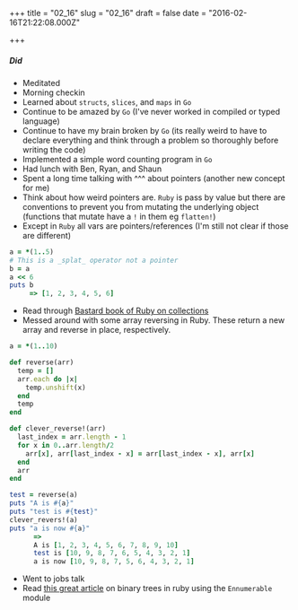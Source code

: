 
+++
title = "02_16"
slug = "02_16"
draft = false
date = "2016-02-16T21:22:08.000Z"

+++
##### Did
- Meditated
- Morning checkin
- Learned about `structs`, `slices`, and `maps` in `Go`
- Continue to be amazed by `Go` (I've never worked in compiled or typed language)
- Continue to have my brain broken by `Go` (its really weird to have to declare everything and think through a problem so thoroughly before writing the code)
- Implemented a simple word counting program in `Go`
- Had lunch with Ben, Ryan, and Shaun
- Spent a long time talking with ^^^ about pointers (another new concept for me)
- Think about how weird pointers are. `Ruby` is pass by value but there are conventions to prevent you from mutating the underlying object (functions that mutate have a `!` in them eg `flatten!`)
- Except in `Ruby` all vars are pointers/references (I'm still not clear if those are different)

```ruby
a = *(1..5)
# This is a _splat_ operator not a pointer
b = a
a << 6
puts b
     => [1, 2, 3, 4, 5, 6]
```

- Read through [Bastard book of Ruby on collections](http://ruby.bastardsbook.com/chapters/collections/)
- Messed around with some array reversing in Ruby. These return a new array and reverse in place, respectively.

```ruby
a = *(1..10)

def reverse(arr)
  temp = []
  arr.each do |x|
    temp.unshift(x)
  end
  temp
end

def clever_reverse!(arr)
  last_index = arr.length - 1
  for x in 0..arr.length/2
    arr[x], arr[last_index - x] = arr[last_index - x], arr[x]
  end
  arr
end

test = reverse(a)
puts "A is #{a}"
puts "test is #{test}"
clever_revers!(a)
puts "a is now #{a}"
      =>
      A is [1, 2, 3, 4, 5, 6, 7, 8, 9, 10]
      test is [10, 9, 8, 7, 6, 5, 4, 3, 2, 1]
      a is now [10, 9, 8, 7, 5, 6, 4, 3, 2, 1]
```
- Went to jobs talk
- Read [this great article](http://www.mikeperham.com/2014/11/26/building-a-binary-tree-with-enumerable/) on binary trees in ruby using the `Ennumerable` module

